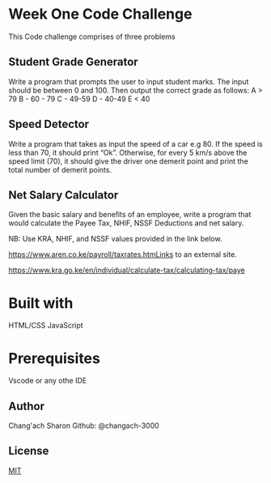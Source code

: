 # Week One Code Challenge

This Code challenge comprises of three problems

## Student Grade Generator
Write a program that prompts the user to input student marks. The input should be between 0 and 100. Then output the correct grade as follows:
A > 79
B - 60 - 79
C - 49-59
D - 40-49
E < 40

## Speed Detector
Write a program that takes as input the speed of a car e.g 80. If the speed is less than 70, it should print “Ok”. Otherwise, for every 5 km/s above the speed limit (70), it should give the driver one demerit point and print the total number of demerit points.


## Net Salary Calculator
Given the basic salary and benefits of an employee, write a program that would calculate the Payee Tax, NHIF, NSSF Deductions and net salary.

NB: Use KRA, NHIF, and NSSF values provided in the link below.

https://www.aren.co.ke/payroll/taxrates.htmLinks to an external site.  

https://www.kra.go.ke/en/individual/calculate-tax/calculating-tax/paye


# Built with
HTML/CSS
JavaScript

# Prerequisites
Vscode or any othe IDE


## Author
Chang'ach Sharon
Github: @changach-3000

## License

[MIT](https://choosealicense.com/licenses/mit/)

